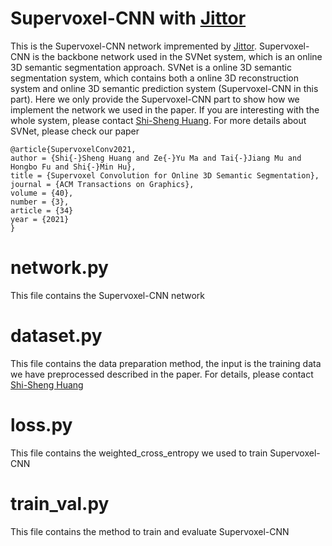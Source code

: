 

# Supervoxel-CNN with [Jittor](https://cg.cs.tsinghua.edu.cn/jittor/)

This is the Supervoxel-CNN network impremented by [Jittor](https://cg.cs.tsinghua.edu.cn/jittor/). Supervoxel-CNN is the backbone network used in the SVNet system, which is an online 3D semantic segmentation approach. SVNet is a online 3D semantic segmentation system, which contains both a online 3D reconstruction system and online 3D semantic prediction system (Supervoxel-CNN in this part). Here we only provide the Supervoxel-CNN part to show how we implement the network we used in the paper. If you are interesting with the whole system, please contact [Shi-Sheng Huang](https://shishenghuang.github.io/index/). For more details about SVNet, please check our paper 

```
@article{SupervoxelConv2021,
author = {Shi{-}Sheng Huang and Ze{-}Yu Ma and Tai{-}Jiang Mu and Hongbo Fu and Shi{-}Min Hu},
title = {Supervoxel Convolution for Online 3D Semantic Segmentation},
journal = {ACM Transactions on Graphics},
volume = {40},
number = {3},
article = {34}
year = {2021}
}
```

# network.py 

This file contains the Supervoxel-CNN network

# dataset.py 

This file contains the data preparation method, the input is the training data we have preprocessed described in the paper. For details, please contact [Shi-Sheng Huang](https://shishenghuang.github.io/index/)

# loss.py 

This file contains the weighted_cross_entropy we used to train Supervoxel-CNN

# train_val.py 

This file contains the method to train and evaluate Supervoxel-CNN

